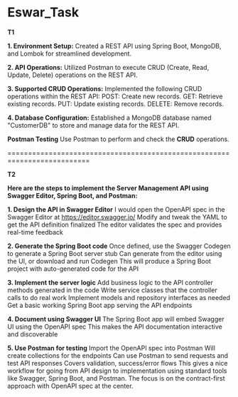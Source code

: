 # Eswar_Task

**T1**

**1. Environment Setup:**
Created a REST API using Spring Boot, MongoDB, and Lombok for streamlined development.

**2. API Operations:**
Utilized Postman to execute CRUD (Create, Read, Update, Delete) operations on the REST API.

**3. Supported CRUD Operations:**
Implemented the following CRUD operations within the REST API: POST: Create new records. GET: Retrieve existing records. PUT: Update existing records. DELETE: Remove records.

**4. Database Configuration:**
Established a MongoDB database named "CustomerDB" to store and manage data for the REST API.

**Postman Testing**
Use Postman to perform and check the **CRUD** operations.

==========================================================================

**T2**

**Here are the steps to implement the Server Management API using Swagger Editor, Spring Boot, and Postman:**

**1. Design the API in Swagger Editor**
I would open the OpenAPI spec in the Swagger Editor at https://editor.swagger.io/
Modify and tweak the YAML to get the API definition finalized
The editor validates the spec and provides real-time feedback

**2. Generate the Spring Boot code**
Once defined, use the Swagger Codegen to generate a Spring Boot server stub
Can generate from the editor using the UI, or download and run Codegen
This will produce a Spring Boot project with auto-generated code for the API

**3. Implement the server logic**
Add business logic to the API controller methods generated in the code
Write service classes that the controller calls to do real work
Implement models and repository interfaces as needed
Get a basic working Spring Boot app serving the API endpoints

**4. Document using Swagger UI**
The Spring Boot app will embed Swagger UI using the OpenAPI spec
This makes the API documentation interactive and discoverable

**5. Use Postman for testing**
Import the OpenAPI spec into Postman
Will create collections for the endpoints
Can use Postman to send requests and test API responses
Covers validation, success/error flows
This gives a nice workflow for going from API design to implementation using standard tools like Swagger, Spring Boot, and Postman. The focus is on the contract-first approach with OpenAPI spec at the center.
